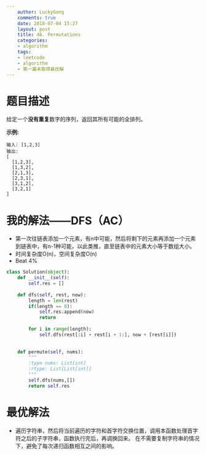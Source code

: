 ```yaml
---
    author: LuckyGong
    comments: true
    date: 2018-07-04 15:27
    layout: post
    title: 46. Permutations
    categories:
    - algorithm
    tags:
    - leetcode
    - algorithm
    - 第一遍未取得最优解
---
```


# 题目描述

给定一个**没有重复**数字的序列，返回其所有可能的全排列。

**示例:**

```
输入: [1,2,3]
输出:
[
  [1,2,3],
  [1,3,2],
  [2,1,3],
  [2,3,1],
  [3,1,2],
  [3,2,1]
]
```

# 我的解法——DFS（AC）

- 第一次往链表添加一个元素，有n中可能，然后将剩下的元素再添加一个元素到链表中，有n-1种可能，以此类推，直至链表中的元素大小等于数组大小。 
- 时间复杂度O(n)，空间复杂度O(n)
- Beat 4%

```python
class Solution(object):
    def __init__(self):
        self.res = []
        
    def dfs(self, rest, now):
        length = len(rest)
        if(length == 0):
            self.res.append(now)
            return
        
        for i in range(length):
            self.dfs(rest[:i] + rest[i + 1:], now + [rest[i]])
            
            
    def permute(self, nums):
        """
        :type nums: List[int]
        :rtype: List[List[int]]
        """
        self.dfs(nums,[])
        return self.res
```

# 最优解法

- 遍历字符串，然后将当前遍历的字符和首字符交换位置，调用本函数处理首字符之后的子字符串，函数执行完后，再调换回来。 在不需要复制字符串的情况下，避免了每次递归函数相互之间的影响。